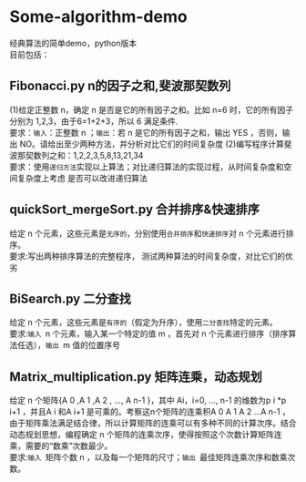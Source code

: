 # Some-algorithm-demo
经典算法的简单demo，python版本 <br>
目前包括：
## Fibonacci.py n的因子之和,斐波那契数列
(1)给定正整数 n，确定 n 是否是它的所有因子之和。比如 n=6 时，它的所有因子分别为 1,2,3，由于6=1+2+3，所以 6 满足条件. <br>
要求：`输入`：正整数 n ；`输出`：若 n 是它的所有因子之和，输出 YES ，否则，输出 NO。请给出至少两种方法，并分析对比它们的时间复杂度
(2)编写程序计算斐波那契数列之和：1,2,2,3,5,8,13,21,34<br>
要求：使用`递归方法`实现以上算法；对比递归算法的实现过程，从时间复杂度和空间复杂度上考虑
是否可以改进递归算法
## quickSort_mergeSort.py 合并排序&快速排序
给定 n 个元素，这些元素是`无序的`，分别使用`合并排序`和`快速排序`对 n 个元素进行排序。<br>
要求:写出两种排序算法的完整程序， 测试两种算法的时间复杂度，对比它们的优劣
## BiSearch.py 二分查找
给定 n 个元素，这些元素是`有序的`（假定为升序），使用`二分查找`特定的元素。<br>
要求:`输入 `n 个元素，输入某一个特定的值 m ，首先对 n 个元素进行排序（排序算法任选），`输出 `m 值的位置序号
## Matrix_multiplication.py 矩阵连乘，动态规划
给定 n 个矩阵{A 0 ,A 1 ,A 2 , …, A n-1 }，其中 Ai，i=0, …, n-1 的维数为p i *p i+1 ，并且A i 和A i+1 是可乘的。考察这n个矩阵的连乘积A 0 A 1 A 2 …A n-1 ，由于矩阵乘法满足结合律，所以计算矩阵的连乘可以有多种不同的计算次序。结合动态规划思想，编程确定 n 个矩阵的连乘次序，使得按照这个次数计算矩阵连乘，需要的“数乘”次数最少。<br>
要求:`输入 `矩阵个数 n ，以及每一个矩阵的尺寸；`输出 `最佳矩阵连乘次序和数乘次数。
